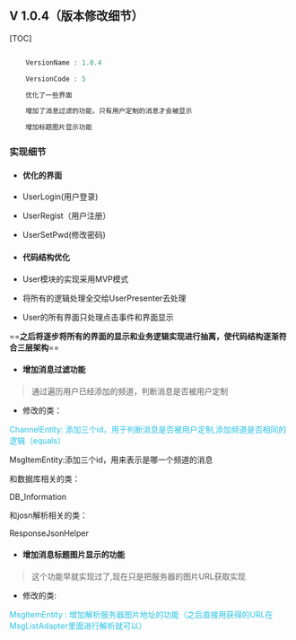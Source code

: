 ## V 1.0.4（版本修改细节）

[TOC]

```java

	VersionName : 1.0.4

    VersionCode : 5

	优化了一些界面

    增加了消息过滤的功能，只有用户定制的消息才会被显示

    增加标题图片显示功能

```



### 实现细节

+ #### 优化的界面

 - UserLogin(用户登录)

 - UserRegist（用户注册）

 - UserSetPwd(修改密码)





+ ####  代码结构优化

 - User模块的实现采用MVP模式

 - 将所有的逻辑处理全交给UserPresenter去处理

 - User的所有界面只处理点击事件和界面显示

==**之后将逐步将所有的界面的显示和业务逻辑实现进行抽离，使代码结构逐渐符合三层架构**==





+ ####  增加消息过滤功能

> 通过遍历用户已经添加的频道，判断消息是否被用户定制



 - 修改的类：

 <p style="color:#27C1E5;">ChannelEntity: 添加三个id，用于判断消息是否被用户定制,添加频道是否相同的逻辑（equals）

  MsgItemEntity:添加三个id，用来表示是哪一个频道的消息

  和数据库相关的类：

  DB_Information

  和josn解析相关的类：

  ResponseJsonHelper

 </p>



+ #### 增加消息标题图片显示的功能

> 这个功能早就实现过了,现在只是把服务器的图片URL获取实现



 - 修改的类:

 <p style="color:#27C1E5;">MsgItemEntity : 增加解析服务器图片地址的功能（之后直接用获得的URL在MsgListAdapter里面进行解析就可以）

 </p>





